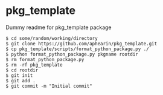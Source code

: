 # pkg_template
Dummy readme for pkg_template package

```
$ cd some/random/working/directory
$ git clone https://github.com/aphearin/pkg_template.git
$ cp pkg_template/scripts/format_python_package.py ./
$ python format_python_package.py pkgname rootdir
$ rm format_python_package.py
$ rm -rf pkg_template
$ cd rootdir
$ git init
$ git add .
$ git commit -m "Initial commit"

```